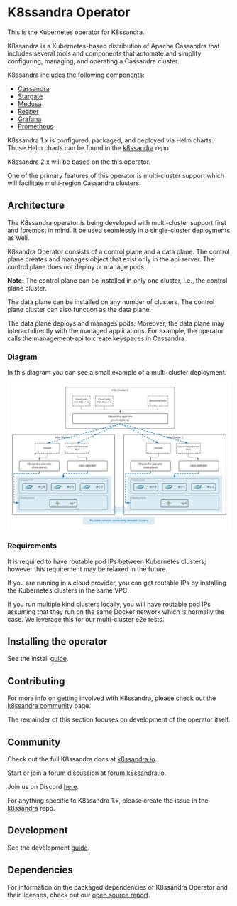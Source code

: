 # K8ssandra Operator
This is the Kubernetes operator for K8ssandra.

K8ssandra is a Kubernetes-based distribution of Apache Cassandra that includes several tools and components that automate and simplify configuring, managing, and operating a Cassandra cluster.

K8ssandra includes the following components:

* [Cassandra](https://cassandra.apache.org/)
* [Stargate](https://stargate.io/)
* [Medusa](https://github.com/thelastpickle/cassandra-medusa)
* [Reaper](http://cassandra-reaper.io/)
* [Grafana](https://grafana.com/)
* [Prometheus](https://prometheus.io/)

K8ssandra 1.x is configured, packaged, and deployed via Helm charts. Those Helm charts can be found in the [k8ssandra](https://github.com/k8ssandra/k8ssandra) repo.

K8ssandra 2.x will be based on the this operator.

One of the primary features of this operator is multi-cluster support which will facilitate multi-region Cassandra clusters.

## Architecture
The K8ssandra operator is being developed with multi-cluster support first and foremost in mind. It be used seamlessly in a single-cluster deployments as well.

K8sandra Operator consists of a control plane and a data plane.
The control plane creates and manages object that exist only in the api server. The control plane does not deploy or manage pods. 

**Note:** The control plane can be installed in only one cluster, i.e., the control plane cluster. 

The data plane can be installed on any number of clusters. The control plane cluster can also function as the data plane.

The data plane deploys and manages pods. Moreover, the data plane may interact directly with the managed applications. For example, the operator calls the management-api to create keyspaces in Cassandra.

### Diagram

In this diagram you can see a small example of a multi-cluster deployment.

![](docs/img/k8ssandra-cluster-architecture.png)

### Requirements
It is required to have routable pod IPs between Kubernetes clusters; however this requirement may be relaxed in the future.

If you are running in a cloud provider, you can get routable IPs by installing the Kubernetes clusters in the same VPC.

If you run multiple kind clusters locally, you will have routable pod IPs assuming that they run on the same Docker network which is normally the case. We leverage this for our multi-cluster e2e tests.


<!--
This section needs to be moved elsewhere, probably a dedicated page of its own.

## Connecting to remote clusters
The control plane needs to establish client connections to remote cluster where the data plane runs. Credentials are provided via a [kubeconfig](https://kubernetes.io/docs/tasks/access-application-cluster/configure-access-multiple-clusters/) file that is stored in a Secret. That secret is then referenced via a `ClientConfig` custom resource.

A kubeconfig entry for a cluster hosted by a cloud provider with include an auth token for authenticated with the cloud provider. That token expires. If you use one of these kubeconfigs be aware that the operator will not be able to access the remote cluster once that token expires. For this reason it is recommended that you use the [create-clientconfig.sh](https://github.com/k8ssandra/k8ssandra-operator/blob/main/scripts/create-clientconfig.sh) script for configuring a connection to the remote cluster. This script is discussed in more detail in a later section.
-->

## Installing the operator
See the install [guide](docs/install/README.md).


## Contributing
For more info on getting involved with K8ssandra, please check out the [k8ssandra community](https://k8ssandra.io/community/) page.

The remainder of this section focuses on development of the operator itself.


## Community
Check out the full K8ssandra docs at [k8ssandra.io](https://k8ssandra.io/).

Start or join a forum discussion at [forum.k8ssandra.io](https://forum.k8ssandra.io/).

Join us on Discord [here](https://discord.gg/YewpWTYP0).

For anything specific to K8ssandra 1.x, please create the issue in the [k8ssandra](https://github.com/k8ssandra/k8ssandra) repo. 

## Development
See the development [guide](docs/development/README.md).

## Dependencies

For information on the packaged dependencies of K8ssandra Operator and their licenses, check out our [open source report](https://app.fossa.com/reports/10e82f74-97fd-4b5b-8580-e71239757c1e).
